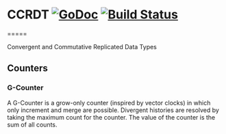 # CCRDT [![GoDoc](https://godoc.org/github.com/cihangir/ccrdt?status.png)](https://godoc.org/github.com/cihangir/ccrdt) [![Build Status](https://travis-ci.org/cihangir/ccrdt.png)](https://travis-ci.org/cihangir/ccrdt)
=====

Convergent and Commutative Replicated Data Types


Counters
--------

### G-Counter

A G-Counter is a grow-only counter (inspired by vector clocks) in which only
increment and merge are possible. Divergent histories are resolved by taking the
maximum count for the counter.  The value of the counter is the sum of all
counts.

